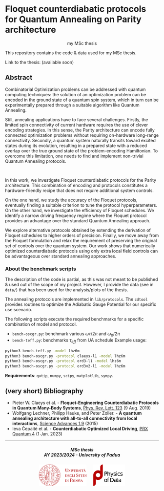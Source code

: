 # Floquet counterdiabatic protocols for Quantum Annealing on Parity architecture
<p align="center">my MSc thesis</p>

This repository contains the code & data used for my MSc thesis. 

Link to the thesis: (available soon)


## Abstract

Combinatorial Optimization problems can be addressed with quantum computing techniques: the solution of an optimization problem can be encoded in the ground state of a quantum spin system, which in turn can be experimentally prepared through a suitable algorithm like Quantum Annealing.

Still, annealing applications have to face several challenges. Firstly, the limited spin connectivity of current hardware requires the use of clever encoding strategies. 
In this sense, the Parity architecture can encode fully connected optimization problems without requiring on-hardware long-range connectivity. 
Secondly, a quantum system naturally transits toward excited states during its evolution, resulting in a prepared state with a reduced overlap over the true ground state of the problem-encoding Hamiltonian. To overcome this limitation, one needs to find and implement non-trivial Quantum Annealing protocols.

<br>

In this work, we investigate Floquet counterdiabatic protocols for the Parity architecture. This combination of encoding and protocols constitutes a hardware-friendly recipe that does not require additional system controls.

On the one hand, we study the accuracy of the Floquet protocols, eventually finding a suitable criterion to tune the protocol hyperparameters.
On the other hand, we investigate the efficiency of Floquet schedules. 
We identify a narrow driving frequency regime where the Floquet protocol provides an advantage over the standard Quantum Annealing approach.

We explore alternative protocols obtained by extending the derivation of Floquet schedules to higher orders of precision.
Finally, we move away from the Floquet formulation and relax the requirement of preserving the original set of controls over the quantum system.
Our work shows that numerically optimized counterdiabatic protocols using only extra local field controls can be advantageous over standard annealing approaches.


### About the benchmark scripts

The description of the code is partial, as this was not meant to be published & used out of the scope of my project. However, I provide the data (see in `data/`) that has been used for the analysis/plots of the thesis.

The annealing protocols are implemented in `lib/protocols`. The `cdtool` provides routines to optimize the Adiabatic Gauge Potential for our specific use scenario. 

The following scripts execute the required benchmarks for a specific combination of model and protocol.
- `bench-oscgr.py`: benchmark various $\omega\tau/2\pi$ and $\omega_0/2\pi$
- `bench-teff.py`: benchmarks $\tau_{eff}$ from UA schedule
Example usage:
```bash
python3 bench-teff.py -model lhz6m
python3 bench-oscgr.py -protocol claeys-l1 -model lhz6m
python3 bench-oscgr.py -protocol ord3-l1 -model lhz6m
python3 bench-oscgr.py -protocol ord3v2-l1 -model lhz6m
```

**Requirements**: `qutip`, `numpy`, `scipy`, `matplotlib`, `sympy`.


## (very short) Bibliography

* Pieter W. Claeys et al. - **Floquet-Engineering Counterdiabatic Protocols in Quantum Many-Body Systems**, [Phys. Rev. Lett. 123](https://doi.org/10.1103/PhysRevLett.123.090602) (9 Aug. 2019)
* Wolfgang Lechner, Philipp Hauke, and Peter Zoller. - **A quantum annealing architecture with all-to-all connectivity from local interactions**, [Science Advances 1.9](https://doi.org/10.1126/sciadv.1500838) (2015)
* Ieva Čepaitė et al. - **Counterdiabatic Optimized Local Driving**, [PRX Quantum 4](https://doi.org/10.1103/PRXQuantum.4.010312) (1 Jan. 2023)


---

<h5 align="center">MSc thesis<br>AY 2023/2024 - University of Padua</h5>

<p align="center">
  <img src="https://raw.githubusercontent.com/baronefr/baronefr/main/shared/2022_unipd.png" alt="" height="70"/>
  &emsp;
  <img src="https://raw.githubusercontent.com/baronefr/baronefr/main/shared/2022_pod.png" alt="" height="70"/>
</p>
